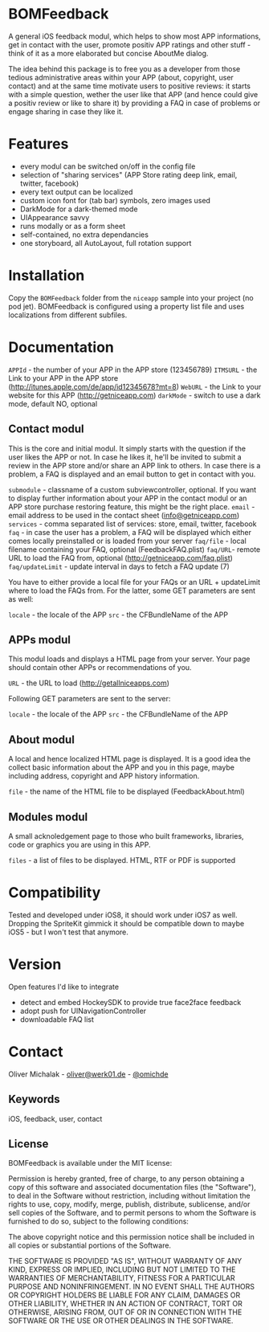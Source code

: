 # BOMFeedback

A general iOS feedback modul, which helps to show most APP informations, get in contact with the user, promote positiv APP ratings and other stuff - think of it as a more elaborated but concise AboutMe dialog.

The idea behind this package is to free you as a developer from those tedious administrative areas within your APP (about, copyright, user contact) and at the same time motivate users to positive reviews: it starts with a simple question, wether the user like that APP (and hence could give a positiv review or like to share it) by providing a FAQ in case of problems or engage sharing in case they like it.

# Features

- every modul can be switched on/off in the config file
- selection of "sharing services" (APP Store rating deep link, email, twitter, facebook)
- every text output can be localized
- custom icon font for (tab bar) symbols, zero images used
- DarkMode for a dark-themed mode
- UIAppearance savvy
- runs modally or as a form sheet
- self-contained, no extra dependancies
- one storyboard, all AutoLayout, full rotation support

# Installation

Copy the `BOMFeedback` folder from the `niceapp` sample into your project (no pod jet). BOMFeedback is configured using a property list file and uses localizations from different subfiles.

# Documentation

`APPId` - the number of your APP in the APP store (123456789)
`ITMSURL` - the Link to your APP in the APP store (http://itunes.apple.com/de/app/id12345678?mt=8)
`WebURL` - the Link to your website for this APP (http://getniceapp.com)
`darkMode` - switch to use a dark mode, default NO, optional

## Contact modul

This is the core and initial modul. It simply starts with the question if the user likes the APP or not. In case he likes it, he'll be invited to submit a review in the APP store and/or share an APP link to others. In case there is a problem, a FAQ is displayed and an email button to get in contact with you.

`submodule` - classname of a custom subviewcontroller, optional. If you want to display further information about your APP in the contact modul or an APP store purchase restoring feature, this might be the right place.
`email` - email address to be used in the contact sheet (info@getniceapp.com)
`services` - comma separated list of services: store, email, twitter, facebook
`faq` - in case the user has a problem, a FAQ will be displayed which either comes locally  preinstalled or is loaded from your server
`faq/file` - local filename containing your FAQ, optional (FeedbackFAQ.plist)
`faq/URL`- remote URL to load the FAQ from, optional (http://getniceapp.com/faq.plist)
`faq/updateLimit` - update interval in days to fetch a FAQ update (7)

You have to either provide a local file for your FAQs or an URL + updateLimit where to load the FAQs from. For the latter, some GET parameters are sent as well:

`locale` - the locale of the APP
`src` - the CFBundleName of the APP

## APPs modul

This modul loads and displays a HTML page from your server. Your page should contain other APPs or recommendations of you.

`URL` - the URL to load (http://getallniceapps.com)

Following GET parameters are sent to the server:

`locale` - the locale of the APP
`src` - the CFBundleName of the APP

## About modul

A local and hence localized HTML page is displayed. It is a good idea the collect basic information about the APP and you in this page, maybe including address, copyright and APP history information.

`file` - the name of the HTML file to be displayed (FeedbackAbout.html)

## Modules modul

A small acknoledgement page to those who built frameworks, libraries, code or graphics you are using in this APP.

`files` - a list of files to be displayed. HTML, RTF or PDF is supported

# Compatibility

Tested and developed under iOS8, it should work under iOS7 as well. Dropping the SpriteKit gimmick it should be compatible down to maybe iOS5 - but I won't test that anymore.

# Version

Open features I'd like to integrate
- detect and embed HockeySDK to provide true face2face feedback
- adopt push for UINavigationController
- downloadable FAQ list

# Contact

Oliver Michalak - [oliver@werk01.de](mailto:oliver@werk01.de) - [@omichde](http://twitter.com/omichde)

## Keywords

iOS, feedback, user, contact

## License

BOMFeedback is available under the MIT license:

Permission is hereby granted, free of charge, to any person obtaining a copy
of this software and associated documentation files (the "Software"), to deal
in the Software without restriction, including without limitation the rights
to use, copy, modify, merge, publish, distribute, sublicense, and/or sell
copies of the Software, and to permit persons to whom the Software is
furnished to do so, subject to the following conditions:

The above copyright notice and this permission notice shall be included in
all copies or substantial portions of the Software.

THE SOFTWARE IS PROVIDED "AS IS", WITHOUT WARRANTY OF ANY KIND, EXPRESS OR
IMPLIED, INCLUDING BUT NOT LIMITED TO THE WARRANTIES OF MERCHANTABILITY,
FITNESS FOR A PARTICULAR PURPOSE AND NONINFRINGEMENT. IN NO EVENT SHALL THE
AUTHORS OR COPYRIGHT HOLDERS BE LIABLE FOR ANY CLAIM, DAMAGES OR OTHER
LIABILITY, WHETHER IN AN ACTION OF CONTRACT, TORT OR OTHERWISE, ARISING FROM,
OUT OF OR IN CONNECTION WITH THE SOFTWARE OR THE USE OR OTHER DEALINGS IN
THE SOFTWARE.
